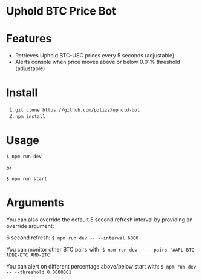 # Uphold BTC Price Bot


# Features
- Retrieves Uphold BTC-USC prices every 5 seconds (adjustable)
- Alerts console when price moves above or below 0.01% threshold (adjustable)

# Install
1. `git clone https://github.com/polizz/uphold-bot`
2. `npm install`

# Usage
`$ npm run dev` 

or

`$ npm run start`

# Arguments
You can also override the default 5 second refresh interval by providing an override argument:

6 second refresh: 
`$ npm run dev -- --interval 6000`

You can monitor other BTC pairs with:
`$ npm run dev -- --pairs 'AAPL-BTC ADBE-BTC AMD-BTC'`

You can alert on different percentage above/below start with:
`$ npm run dev -- --threshold 0.0000001`
